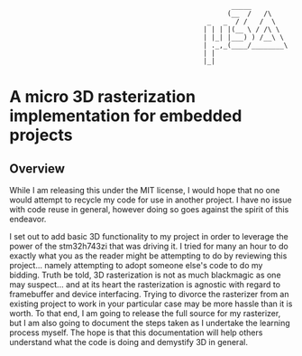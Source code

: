 ```                                                          
                                                       _____                                              
                                                      (__  /   /\                                         
                                                 _   _  / /   /  \                                        
                                                | | | |(__ \ / /\ \                                       
                                                | |_| |___) ) /__\ \                                      
                                                | ._,_(____/________\                                     
                                                | |                                                       
                                                |_|
```

# A micro 3D rasterization implementation for embedded projects

## Overview
While I am releasing this under the MIT license, I would hope that no one would attempt to recycle my code for use in another project.  I have no issue with code reuse in general, however doing so goes against the spirit of this endeavor.

I set out to add basic 3D functionality to my project in order to leverage the power of the stm32h743zi that was driving it. I tried for many an hour to do exactly what you as the reader might be attempting to do by reviewing this project... namely attempting to adopt someone else's code to do my bidding.  Truth be told, 3D rasterization is not as much blackmagic as one may suspect... and at its heart the rasterization is agnostic with regard to framebuffer and device interfacing.  Trying to divorce the rasterizer from an existing project to work in your particular case may be more hassle than it is worth.  To that end, I am going to release the full source for my rasterizer, but I am also going to document the steps taken as I undertake the learning process myself.  The hope is that this documentation will help others understand what the code is doing and demystify 3D in general.
